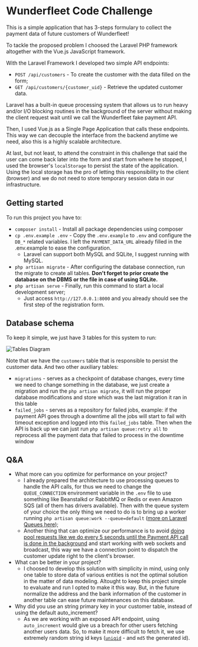 # Wunderfleet Code Challenge

This is a simple application that has 3-steps formulary to collect the payment data of future customers of Wunderfleet!

To tackle the proposed problem I choosed the Laravel PHP framework altogether with the Vue.js JavaScript framework.

With the Laravel Framework I developed two simple API endpoints:

 - `POST /api/customers` - To create the customer with the data filled on the form;
 - `GET /api/customers/{customer_uid}` - Retrieve the updated customer data.
 
Laravel has a built-in queue processing system that allows us to run heavy and/or I/O blocking routines in the 
background of the server without making the client request wait until we call the Wunderfleet fake payment API.

Then, I used Vue.js as a Single Page Application that calls these endpoints. 
This way we can decouple the interface from the backend anytime we need, also this is a highly scalable architecture.

At last, but not least, to attend the constraint in this challenge that said the user can come back later into
the form and start from where he stopped, I used the browser's `localStorage` to persist the state
of the application. Using the local storage has the pro of letting this responsibility to the client (browser)
and we do not need to store temporary session data in our infrastructure.

## Getting started

To run this project you have to:

 - `composer install` - Install all package dependencies using composer
 - `cp .env.example .env` - Copy the `.env.example` to `.env` and configure the `DB_*` related variables. 
   I left the `PAYMENT_DATA_URL` already filled in the .env.example to ease the configuration.
     - Laravel can support both MySQL and SQLite, I suggest running with MySQL.
 - `php artisan migrate` - After configuring the database connection, run the migrate to create all tables. **Don't forget to prior create the database on the DBMS or the file in case of using SQLite.**
 - `php artisan serve` - Finally, run this command to start a local development server;
    - Just access `http://127.0.0.1:8000` and you already should see the first step of the registration form.

## Database schema

To keep it simple, we just have 3 tables for this system to run:

![Tables Diagram](https://gabrielf.com/img/wunder_tables.png)

Note that we have the `customers` table that is responsible to persist the customer data. And two other
auxiliary tables:
 - `migrations` - serves as a checkpoint of database changes, every time we need to change something in the database, we just create a migration and run the `php artisan migrate`, it will run the proper database modifications and store which was the last migration it ran in this table
 - `failed_jobs` - serves as a repository for failed jobs, example: if the payment API goes through a downtime
 all the jobs will start to fail with timeout exception and logged into this `failed_jobs` table. Then when the API is back up we can just run `php artisan queue:retry all` to reprocess all the payment data that failed to process in the downtime window

## Q&A
 - What more can you optimize for performance on your project?
   - I already prepared the architecture to use processing queues to handle the API calls, 
   for thus we need to change the `QUEUE_CONNECTION` environment variable in the `.env` file to use something 
   like Beanstalkd or RabbitMQ or Redis or even Amazon SQS (all of them has drivers available). 
   Then with the queue system of your choice the only thing we need 
   to do is to bring up a worker running `php artisan queue:work --queue=default` 
   ([more on Laravel Queues here](https://laravel.com/docs/5.8/queues));
   - Another thing that can optimize our performance is to avoid 
   [doing pool requests like we do every 5 seconds until the Payment API call is done in the background](https://github.com/gabfr/wunderfleet-task/blob/master/resources/js/store/actions.js#L12) 
   and start working with web sockets and broadcast, this way we have a connection point to dispatch the customer 
   update right to the client's browser.
 - What can be better in your project?
   - I choosed to develop this solution with simplicity in mind, using only one table to store data of various entities
   is not the optimal solution in the matter of data modeling. Altought to keep this project simple to evaluate and run
   I opted to make it this way. But, in the future normalize the address and the bank information of the customer in 
   another table can ease future maintenances on this database.
 - Why did you use an string primary key in your customer table, instead of using the default auto_increment?
   - As we are working with an exposed API endpoint, using `auto_increment` would give us a breach for other users fetching another users data. So, to make it more difficult to fetch it, we use extremely random string id keys ([`uniqid`](http://php.net/uniqid) - and `md5` the generated id).



